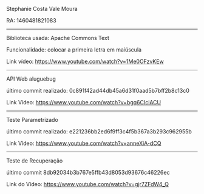 Stephanie Costa Vale Moura

RA: 1460481821083

----------------------------------------------------------
Biblioteca usada: Apache Commons Text

Funcionalidade: colocar a primeira letra em maiúscula


Link vídeo: https://www.youtube.com/watch?v=1Me0OFzvKEw

----------------------------------------------------------

API Web aluguebug

último commit realizado: 0c891f42ad44db45a6d31f0aad5b7bff2b8c13c0

Link Vídeo: https://www.youtube.com/watch?v=bgq6CIciACU

----------------------------------------------------------
Teste Parametrizado

último commit realizado: e221236bb2ed6f9ff3c4f5b367a3b293c962955b

Link Vídeo: https://www.youtube.com/watch?v=anneXiA-dCQ

--------------------------------------------------------
Teste de Recuperação

último commit 8db92034b3b767e5ffb43d8053d93676c46226ec

Link do Vídeo: https://www.youtube.com/watch?v=gjr7ZFdW4_Q
